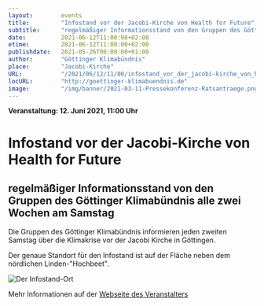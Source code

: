 ```yaml
---
layout:        events
title:         "Infostand vor der Jacobi-Kirche von Health for Future"
subtitle:      "regelmäßiger Informationsstand von den Gruppen des Göttinger Klimabündnis alle zwei Wochen am Samstag"
date:          2021-06-12T11:00:00+02:00
etime:         2021-06-12T11:00:00+02:00
publishdate:   2021-05-26T00:00:00+01:00
author:        "Göttinger Klimabündnis"
place:         "Jacobi-Kirche"
URL:           "/2021/06/12/11/00/infostand_vor_der_jacobi-kirche_von_health_for_future"
locURL:        "http://goettinger-klimabuendnis.de"
image:         "/img/banner/2021-03-11-Pressekonferenz-Ratsantraege.png"
---
```


**Veranstaltung: 12. Juni 2021, 11:00 Uhr**

Infostand vor der Jacobi-Kirche von Health for Future
===========

regelmäßiger Informationsstand von den Gruppen des Göttinger Klimabündnis alle zwei Wochen am Samstag
-----------













Die Gruppen des Göttinger Klimabündnis informieren jeden zweiten Samstag
über die Klimakrise vor der Jacobi Kirche in Göttingen.

Der genaue Standort für den Infostand ist auf der Fläche neben dem nördlichen
Linden-"Hochbeet".


![Der Infostand-Ort](/img/event/Infostand_Jacobi.png)









Mehr Informationen auf der [Webseite des Veranstalters](http://goettinger-klimabuendnis.de)
